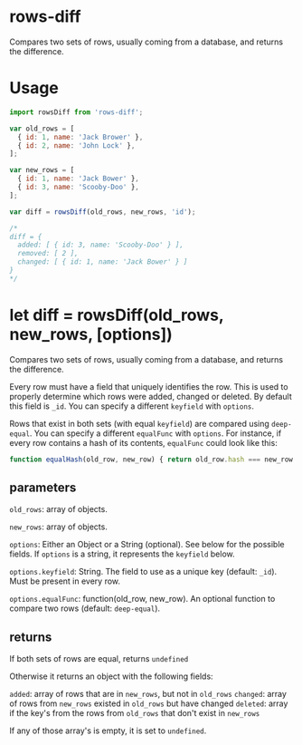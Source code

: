 # rows-diff
Compares two sets of rows, usually coming from a database, and returns the difference.

# Usage
```javascript
import rowsDiff from 'rows-diff';

var old_rows = [
  { id: 1, name: 'Jack Brower' },
  { id: 2, name: 'John Lock' },
];

var new_rows = [
  { id: 1, name: 'Jack Bower' },
  { id: 3, name: 'Scooby-Doo' },
];

var diff = rowsDiff(old_rows, new_rows, 'id');

/*
diff = {
  added: [ { id: 3, name: 'Scooby-Doo' } ],
  removed: [ 2 ],
  changed: [ { id: 1, name: 'Jack Bower' } ]
}
*/
```

# let diff = rowsDiff(old_rows, new_rows, [options])

Compares two sets of rows, usually coming from a database, and returns the difference.

Every row must have a field that uniquely identifies the row. This is used to
properly determine which rows were added, changed or deleted. By default this field
is `_id`. You can specify a different `keyfield` with `options`.

Rows that exist in both sets (with equal `keyfield`) are compared using `deep-equal`. You can specify a different
`equalFunc` with `options`. For instance, if every row contains a hash of its contents, `equalFunc` could look like this:

```javascript
function equalHash(old_row, new_row) { return old_row.hash === new_row.hash }
```

## parameters
`old_rows`: array of objects.

`new_rows`: array of objects.

`options`: Either an Object or a String (optional). See below for the possible fields. If `options` is a string, it represents the `keyfield` below.

`options.keyfield`: String. The field to use as a unique key (default: `_id`). Must be present in every row.

`options.equalFunc`: function(old_row, new_row). An optional function to compare two rows (default: `deep-equal`).

## returns

If both sets of rows are equal, returns `undefined`

Otherwise it returns an object with the following fields:

`added`: array of rows that are in `new_rows`, but not in `old_rows`
`changed`: array of rows from `new_rows` existed in `old_rows` but have changed
`deleted`: array if the key's from the rows from `old_rows` that don't exist in `new_rows`

If any of those array's is empty, it is set to `undefined`.
